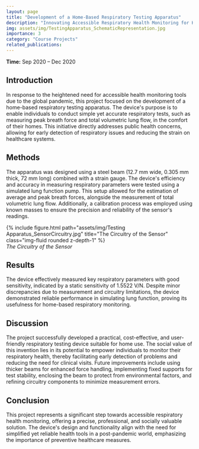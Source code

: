```yaml
---
layout: page
title: "Development of a Home-Based Respiratory Testing Apparatus"
description: "Innovating Accessible Respiratory Health Monitoring for Home Use"
img: assets/img/TestingApparatus_SchematicRepresentation.jpg
importance: 3
category: "Course Projects"
related_publications:
---
```


<strong>Time:</strong> Sep 2020 – Dec 2020

## Introduction

In response to the heightened need for accessible health monitoring tools due to the global pandemic, this project focused on the development of a home-based respiratory testing apparatus. The device's purpose is to enable individuals to conduct simple yet accurate respiratory tests, such as measuring peak breath force and total volumetric lung flow, in the comfort of their homes. This initiative directly addresses public health concerns, allowing for early detection of respiratory issues and reducing the strain on healthcare systems.

## Methods

The apparatus was designed using a steel beam (12.7 mm wide, 0.305 mm thick, 72 mm long) combined with a strain gauge. The device's efficiency and accuracy in measuring respiratory parameters were tested using a simulated lung function pump. This setup allowed for the estimation of average and peak breath forces, alongside the measurement of total volumetric lung flow. Additionally, a calibration process was employed using known masses to ensure the precision and reliability of the sensor's readings.

<div class="row">
    <div class="col-sm mt-3 mt-md-0">
        {% include figure.html path="assets/img/Testing Apparatus_SensorCircuitry.jpg" title="The Circuitry of the Sensor" class="img-fluid rounded z-depth-1" %}
    </div>
</div>
<div class="caption">
    <em>The Circuitry of the Sensor</em>
</div>

## Results

The device effectively measured key respiratory parameters with good sensitivity, indicated by a static sensitivity of 1.5522 V/N. Despite minor discrepancies due to measurement and circuitry limitations, the device demonstrated reliable performance in simulating lung function, proving its usefulness for home-based respiratory monitoring.

## Discussion

The project successfully developed a practical, cost-effective, and user-friendly respiratory testing device suitable for home use. The social value of this invention lies in its potential to empower individuals to monitor their respiratory health, thereby facilitating early detection of problems and reducing the need for clinical visits. Future improvements include using thicker beams for enhanced force handling, implementing fixed supports for test stability, enclosing the beam to protect from environmental factors, and refining circuitry components to minimize measurement errors.

## Conclusion

This project represents a significant step towards accessible respiratory health monitoring, offering a precise, professional, and socially valuable solution. The device's design and functionality align with the need for simplified yet reliable health tools in a post-pandemic world, emphasizing the importance of preventive healthcare measures.